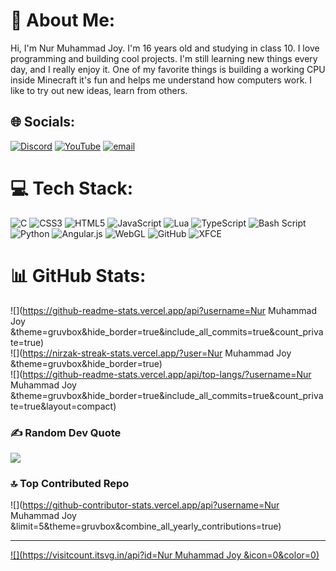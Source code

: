 # 💫 About Me:
Hi, I'm Nur Muhammad Joy. I'm 16 years old and studying in class 10. I love programming and building cool projects. I'm still learning new things every day, and I really enjoy it. One of my favorite things is building a working CPU inside Minecraft it's fun and helps me understand how computers work. I like to try out new ideas, learn from others.


## 🌐 Socials:
[![Discord](https://img.shields.io/badge/Discord-%237289DA.svg?logo=discord&logoColor=white)](https://discord.gg/https://discord.gg/ecNkBpkZ) [![YouTube](https://img.shields.io/badge/YouTube-%23FF0000.svg?logo=YouTube&logoColor=white)](https://youtube.com/@https://youtube.com/@nurmahammadjoy) [![email](https://img.shields.io/badge/Email-D14836?logo=gmail&logoColor=white)](mailto:nurmahammedjoy@gmail.com) 

# 💻 Tech Stack:
![C](https://img.shields.io/badge/c-%2300599C.svg?style=for-the-badge&logo=c&logoColor=white) ![CSS3](https://img.shields.io/badge/css3-%231572B6.svg?style=for-the-badge&logo=css3&logoColor=white) ![HTML5](https://img.shields.io/badge/html5-%23E34F26.svg?style=for-the-badge&logo=html5&logoColor=white) ![JavaScript](https://img.shields.io/badge/javascript-%23323330.svg?style=for-the-badge&logo=javascript&logoColor=%23F7DF1E) ![Lua](https://img.shields.io/badge/lua-%232C2D72.svg?style=for-the-badge&logo=lua&logoColor=white) ![TypeScript](https://img.shields.io/badge/typescript-%23007ACC.svg?style=for-the-badge&logo=typescript&logoColor=white) ![Bash Script](https://img.shields.io/badge/bash_script-%23121011.svg?style=for-the-badge&logo=gnu-bash&logoColor=white) ![Python](https://img.shields.io/badge/python-3670A0?style=for-the-badge&logo=python&logoColor=ffdd54) ![Angular.js](https://img.shields.io/badge/angular.js-%23E23237.svg?style=for-the-badge&logo=angularjs&logoColor=white) ![WebGL](https://img.shields.io/badge/WebGL-990000?logo=webgl&logoColor=white&style=for-the-badge) ![GitHub](https://img.shields.io/badge/github-%23121011.svg?style=for-the-badge&logo=github&logoColor=white) ![XFCE](https://img.shields.io/badge/XFCE-%232284F2.svg?style=for-the-badge&logo=xfce&logoColor=white)
# 📊 GitHub Stats:
![](https://github-readme-stats.vercel.app/api?username=Nur Muhammad Joy &theme=gruvbox&hide_border=true&include_all_commits=true&count_private=true)<br/>
![](https://nirzak-streak-stats.vercel.app/?user=Nur Muhammad Joy &theme=gruvbox&hide_border=true)<br/>
![](https://github-readme-stats.vercel.app/api/top-langs/?username=Nur Muhammad Joy &theme=gruvbox&hide_border=true&include_all_commits=true&count_private=true&layout=compact)

### ✍️ Random Dev Quote
![](https://quotes-github-readme.vercel.app/api?type=horizontal&theme=radical)

### 🔝 Top Contributed Repo
![](https://github-contributor-stats.vercel.app/api?username=Nur Muhammad Joy &limit=5&theme=gruvbox&combine_all_yearly_contributions=true)

---
[![](https://visitcount.itsvg.in/api?id=Nur Muhammad Joy &icon=0&color=0)](https://visitcount.itsvg.in)

<!-- Proudly created with GPRM ( https://gprm.itsvg.in ) -->
